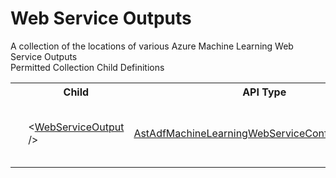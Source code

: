 # Web Service Outputs

<div class="LanguageSummary"><div class ="SummaryItem">A collection of the locations of various Azure Machine Learning Web Service Outputs</div></div><div class="SchemaBindingGroup"><div class="SchemaBindingGroupHeader">Permitted Collection Child Definitions</div><table id="SchemaBindingList" class="SchemaBindingList"><tbody><tr><th class="SchemaBindingIconColumnHeader">&nbsp;</th><th class="SchemaBindingNameColumnHeader">Child</th><th class="SchemaBindingTypeColumnHeader">API Type</th><th class="SchemaBindingSummaryColumnHeader">Description</th></tr><tr class="cd0"><td class="SchemaBindingIcon"><div class="NotRequired" /></td><td class="SchemaBindingName"><span class="punc">&lt;</span><a href=Varigence.Languages.Biml.DataFactory.AstAdfMachineLearningWebServiceConfigurationNode.html">WebServiceOutput</a><span class="punc"> /&gt;</span></td><td class="SchemaBindingType"><a href="../api-reference/Varigence.Languages.Biml.DataFactory.AstAdfMachineLearningWebServiceConfigurationNode.html">AstAdfMachineLearningWebServiceConfigurationNode</a></td><td class="SchemaBindingSummary">AstAdfMachineLearningWebServiceConfigurationNodes model each of the web service inputs and outputs used in Machine Learning Batch Execution activities. Their values are an Azure storage linked service and a File Path property pair.</td></tr></tbody></table></div>